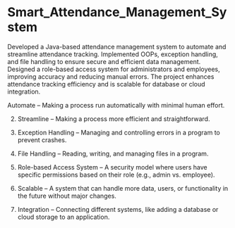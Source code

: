 # Smart_Attendance_Management_System
Developed a Java-based attendance management system to automate and
streamline attendance tracking. Implemented OOPs, exception handling,
and file handling to ensure secure and efficient data management.
Designed a role-based access system for administrators and employees,
improving accuracy and reducing manual errors. The project enhances
attendance tracking efficiency and is scalable for database or cloud
integration.

Automate – Making a process run automatically with minimal human effort.


2. Streamline – Making a process more efficient and straightforward.


3. Exception Handling – Managing and controlling errors in a program to prevent crashes.


4. File Handling – Reading, writing, and managing files in a program.


5. Role-based Access System – A security model where users have specific permissions based on their role (e.g., admin vs. employee).


6. Scalable – A system that can handle more data, users, or functionality in the future without major changes.


7. Integration – Connecting different systems, like adding a database or cloud storage to an application.
